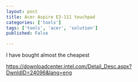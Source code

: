 ```yaml
---
layout: post
title: Acer Aspire E3-111 touchpad
categories: ['tools']
tags: ['tools', 'acer', 'solution']
published: False

---
```


I have bought almost the cheapest

https://downloadcenter.intel.com/Detail_Desc.aspx?DwnldID=24096&lang=eng